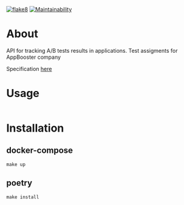[![flake8](https://github.com/kaziamov/ab-test-api/actions/workflows/lint.yml/badge.svg)](https://github.com/kaziamov/ab-test-api/actions/workflows/lint.yml)
[![Maintainability](https://api.codeclimate.com/v1/badges/be9406f4d33457556879/maintainability)](https://codeclimate.com/github/kaziamov/ab-test-api/maintainability)

# About

API for tracking A/B tests results in applications. Test assigments for AppBooster company

Specification [here](specification.md)

# Usage

```

```

# Installation

## docker-compose
```
make up
```
## poetry
```
make install
```